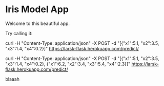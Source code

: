 # Iris Model App

Welcome to this beautiful  app.

Try calling it:

curl -H "Content-Type: application/json" -X POST -d "[{\"x1\":5.1, \"x2\":3.5, \"x3\":1.4, \"x4\":0.2}]" https://larsk-flask.herokuapp.com/predict/

curl -H "Content-Type: application/json" -X POST -d "[{\"x1\":5.1, \"x2\":3.5, \"x3\":1.4, \"x4\":0.2}, {\"x1\":6.2, \"x2\":3.4, \"x3\":5.4, \"x4\":2.3}]" https://larsk-flask.herokuapp.com/predict/

blaaah

